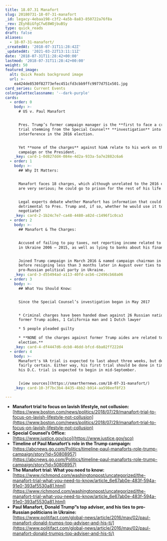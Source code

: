 ```yaml
---
title: 18.07.31 Manafort
slug: 20180731-18-07-31-manafort
_id: legacy-4ebaa198-c3f2-4a5b-8a83-850722a76f8a
_rev: ZEyhBiGfgCfwE8WOjbuBSy
type: quick_reads
draft: false
aliases:
  - 18-07-31-manafort/
_createdAt: '2018-07-31T11:28:42Z'
_updatedAt: '2021-03-22T13:11:11Z'
date: '2018-07-31T11:28:42+00:00'
lastmod: '2018-07-31T11:28:42+00:00'
weight: 50
featured_image:
  alt: Quick Reads background image
  url: >-
    ea424de8530f82773efec451cfd3cbb9ffc9977d751x501.jpg
card_series: Current Events
colorpaletteclassname: '--dark-purple'
cards:
  - order: 0
    body: >-
      # US v. Paul Manafort


      Pres. Trump’s former campaign manager is the **first to face a criminal
      trial stemming from the Special Counsel** **investigation** into Russian
      interference in the 2016 election.


      Yet **none of the charges** against himA relate to his work on the
      campaign or the President.
    _key: card-1-0d827dd4-084e-4d2a-933a-5a7e2882c6a6
  - order: 1
    body: >-
      ## Why It Matters:


      Manafort faces 18 charges, which although unrelated to the 2016 election,
      are very serious; he could go to prison for the rest of his life.


      Legal experts debate whether Manafort has information that could be
      detrimental to Pres. Trump and, if so, whether he would use it to
      negotiate?
    _key: card-2-1b24c7e7-ca48-4480-a82d-c1496f1c0ca3
  - order: 2
    body: >-
      ## Manafort & The Charges:


      Accused of failing to pay taxes, not reporting income related to his work
      in Ukraine 2006 – 2015, as well as lying to banks about his finances.


      Joined Trump campaign in March 2016 & named campaign chairman in May,
      before resigning less than 3 months later in August over ties to a
      pro-Russian political party in Ukraine.
    _key: card-3-d55494ad-a113-40fd-acb6-c2496cb68a06
  - order: 3
    body: >-
      ## What You Should Know:


      Since the Special Counsel’s investigation began in May 2017


      * Criminal charges have been handed down against 26 Russian nationals, 4
      former Trump aides, 1 California man and 1 Dutch lawyer

      * 5 people pleaded guilty

      * **NONE of the charges against former Trump aides are related to the 2016
      election.**
    _key: card-4-df4447d6-dcb8-46dd-bfcd-6ba02ff222d4
  - order: 4
    body: >-
      Manafort's VA trial is expected to last about three weeks, but delays are
      fairly certain. Either way, his first trial should be done in time before
      his D.C. trial is expected to begin in mid-September.


      [view sources](https://smarthernews.com/18-07-31-manafort/)
    _key: card-10-3f7bc3b4-8435-4bb2-b914-aa598eef8f23

---
```

* **Manafort trial to focus on lavish lifestyle, not collusion:** [https://www.boston.com/news/politics/2018/07/29/manafort-trial-to-focus-on-lavish-lifestyle-not-collusion](https://www.boston.com/news/politics/2018/07/29/manafort-trial-to-focus-on-lavish-lifestyle-not-collusion)
* **Special Counsel’s Office:**  
[https://www.justice.gov/sco](https://www.justice.gov/sco)
* **Timeline of Paul Manafort’s role in the Trump campaign:**  
[https://abcnews.go.com/Politics/timeline-paul-manaforts-role-trump-campaign/story?id=50808957](https://abcnews.go.com/Politics/timeline-paul-manaforts-role-trump-campaign/story?id=50808957)
* **The Manafort trial: What you need to know:**  
[https://www.richmond.com/washingtonpost/uncategorized/the-manafort-trial-what-you-need-to-know/article_6e67ab0e-483f-594a-91e0-393af5530a81.html](https://www.richmond.com/washingtonpost/uncategorized/the-manafort-trial-what-you-need-to-know/article_6e67ab0e-483f-594a-91e0-393af5530a81.html)
* **Paul Manafort, Donald Trump”s top adviser, and his ties to pro-Russian politicians in Ukraine:**  
[https://www.politifact.com/global-news/article/2016/may/02/paul-manafort-donald-trumps-top-adviser-and-his-ti/](https://www.politifact.com/global-news/article/2016/may/02/paul-manafort-donald-trumps-top-adviser-and-his-ti/)